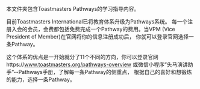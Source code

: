 本文件夹包含Toastmasters Pathways的学习指导内容。


目前Toastmasters International已将教育体系升级为Pathways系统。
每一个注册入会的会员，会费都包括免费完成一个Pathway的费用。当VPM (Vice President of Member)在官网将你的信息注册成功后，
你就可以登录官网选择一条Pathway。


这个体系的优点是一开始就分了11个不同的方向，你可以登录官网https://www.toastmasters.org/pathways-overview
或微信小程序“头马演讲助手”--Pathways手册，了解每一条Pathway的侧重点，
根据自己的喜好和想锻炼的能力，选择一条Pathway。
